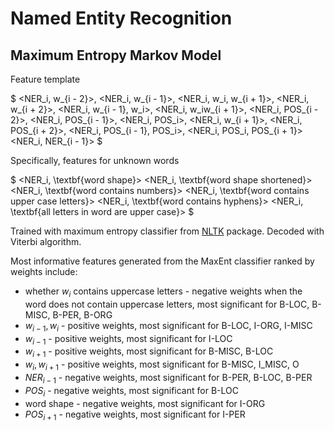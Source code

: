 # Named Entity Recognition 

## Maximum Entropy Markov Model
Feature template 

$
<NER_i, w_{i - 2}>, <NER_i, w_{i - 1}>, <NER_i, w_i, w_{i + 1}>, <NER_i, w_{i + 2}>, <NER_i, w_{i - 1}, w_i>, <NER_i, w_iw_{i + 1}>, <NER_i, POS_{i - 2}>, <NER_i, POS_{i - 1}>, <NER_i, POS_i>, <NER_i, w_{i + 1}>, <NER_i, POS_{i + 2}>, <NER_i, POS_{i - 1}, POS_i>, <NER_i, POS_i, POS_{i + 1}> <NER_i, NER_{i - 1}>
$

Specifically, features for unknown words

$
<NER_i, \textbf{word shape}> <NER_i, \textbf{word shape shortened}> <NER_i, \textbf{word contains numbers}> <NER_i, \textbf{word contains upper case letters}> <NER_i, \textbf{word contains hyphens}> <NER_i, \textbf{all letters in word are upper case}>
$

Trained with maximum entropy classifier from [NLTK](https://github.com/nltk/nltk) package. Decoded with Viterbi algorithm.


Most informative features generated from the MaxEnt classifier ranked by weights include:
* whether $w_i$ contains uppercase letters - negative weights when the word does not contain uppercase letters, most significant for B-LOC, B-MISC, B-PER, B-ORG
* $w_{i - 1}, w_i$ - positive weights, most significant for B-LOC, I-ORG, I-MISC
* $w_{i - 1}$ - positive weights, most significant for I-LOC
* $w_{i + 1}$ - positive weights, most significant for B-MISC, B-LOC
* $w_i, w_{i + 1}$ - positive weights, most significant for B-MISC, I_MISC, O
* $NER_{i - 1}$ - negative weights, most significant for B-PER, B-LOC, B-PER
* $POS_i$ - negative weights, most significant for B-LOC
* word shape - negative weights, most significant for I-ORG
* $POS_{i + 1}$ - negative weights, most significant for I-PER